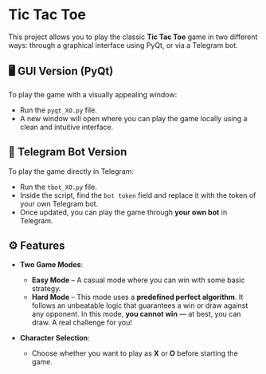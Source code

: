 # Tic Tac Toe

This project allows you to play the classic **Tic Tac Toe** game in two different ways: through a graphical interface using PyQt, or via a Telegram bot.

## 🖥️ GUI Version (PyQt)

To play the game with a visually appealing window:

- Run the `pyqt_XO.py` file.
- A new window will open where you can play the game locally using a clean and intuitive interface.

## 🤖 Telegram Bot Version

To play the game directly in Telegram:

- Run the `tbot_XO.py` file.
- Inside the script, find the `bot token` field and replace it with the token of your own Telegram bot.
- Once updated, you can play the game through **your own bot** in Telegram.

## ⚙️ Features

- **Two Game Modes**:
  - **Easy Mode** – A casual mode where you can win with some basic strategy.
  - **Hard Mode** – This mode uses a **predefined perfect algorithm**. It follows an unbeatable logic that guarantees a win or draw against any opponent. In this mode, **you cannot win** — at best, you can draw. A real challenge for you!

- **Character Selection**:
  - Choose whether you want to play as **X** or **O** before starting the game.

